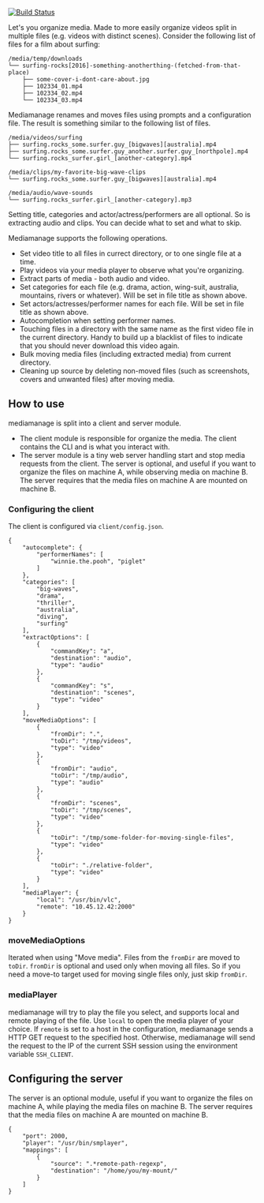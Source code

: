 
[![Build Status](https://travis-ci.org/kmkr/mediamanage.svg?branch=master)](https://travis-ci.org/kmkr/mediamanage.svg?branch=master)

Let's you organize media. Made to more easily organize videos split in multiple files (e.g. videos with distinct scenes). Consider the following list of files for a film about surfing:

    /media/temp/downloads
    └── surfing-rocks[2016]-something-anotherthing-(fetched-from-that-place)
        ├── some-cover-i-dont-care-about.jpg
        ├── 102334_01.mp4
        ├── 102334_02.mp4
        └── 102334_03.mp4

Mediamanage renames and moves files using prompts and a configuration file. The result is something similar to the following list of files.

    /media/videos/surfing
    ├── surfing.rocks_some.surfer.guy_[bigwaves][australia].mp4
    ├── surfing.rocks_some.surfer.guy_another.surfer.guy_[northpole].mp4
    └── surfing.rocks_surfer.girl_[another-category].mp4

    /media/clips/my-favorite-big-wave-clips
    └── surfing.rocks_some.surfer.guy_[bigwaves][australia].mp4

    /media/audio/wave-sounds
    └── surfing.rocks_surfer.girl_[another-category].mp3

Setting title, categories and actor/actress/performers are all optional. So is extracting audio and clips. You can decide what to set and what to skip.


Mediamanage supports the following operations.

- Set video title to all files in currect directory, or to one single file at a time.
- Play videos via your media player to observe what you're organizing.
- Extract parts of media - both audio and video.
- Set categories for each file (e.g. drama, action, wing-suit, australia, mountains, rivers or whatever). Will be set in file title as shown above.
- Set actors/actresses/performer names for each file. Will be set in file title as shown above.
- Autocompletion when setting performer names.
- Touching files in a directory with the same name as the first video file in the current directory. Handy to build up a blacklist of files to indicate that you should never download this video again.
- Bulk moving media files (including extracted media) from current directory.
- Cleaning up source by deleting non-moved files (such as screenshots, covers and unwanted files) after moving media.

## How to use

mediamanage is split into a client and server module.

* The client module is responsible for organize the media. The client contains the CLI and is what you interact with.
* The server module is a tiny web server handling start and stop media requests from the client. The server is optional, and useful if you want to organize the files on machine A, while observing media on machine B. The server requires that the media files on machine A are mounted on machine B.

### Configuring the client

The client is configured via `client/config.json`.

    {
        "autocomplete": {
            "performerNames": [
                "winnie.the.pooh", "piglet"
            ]
        },
        "categories": [
            "big-waves",
            "drama",
            "thriller",
            "australia",
            "diving",
            "surfing"
        ],
        "extractOptions": [
            {
                "commandKey": "a",
                "destination": "audio",
                "type": "audio"
            },
            {
                "commandKey": "s",
                "destination": "scenes",
                "type": "video"
            }
        ],
        "moveMediaOptions": [
            {
                "fromDir": ".",
                "toDir": "/tmp/videos",
                "type": "video"
            },
            {
                "fromDir": "audio",
                "toDir": "/tmp/audio",
                "type": "audio"
            },
            {
                "fromDir": "scenes",
                "toDir": "/tmp/scenes",
                "type": "video"
            },
            {
                "toDir": "/tmp/some-folder-for-moving-single-files",
                "type": "video"
            },
            {
                "toDir": "./relative-folder",
                "type": "video"
            }
        ],
        "mediaPlayer": {
            "local": "/usr/bin/vlc",
            "remote": "10.45.12.42:2000"
        }
    }

### moveMediaOptions

Iterated when using "Move media". Files from the `fromDir` are moved to `toDir`. `fromDir` is optional and used only when moving all files. So if you need a move-to target used for moving single files only, just skip `fromDir`.

### mediaPlayer

mediamanage will try to play the file you select, and supports local and remote playing of the file. Use `local` to open the media player of your choice. If `remote` is set to a host in the configuration, mediamanage sends a HTTP GET request to the specified host. Otherwise, mediamanage will send the request to the IP of the current SSH session using the environment variable `SSH_CLIENT`.

## Configuring the server

The server is an optional module, useful if you want to organize the files on machine A, while playing the media files on machine B. The server requires that the media files on machine A are mounted on machine B.

    {
        "port": 2000,
        "player": "/usr/bin/smplayer",
        "mappings": [
            {
                "source": ".*remote-path-regexp",
                "destination": "/home/you/my-mount/"
            }
        ]
    }

